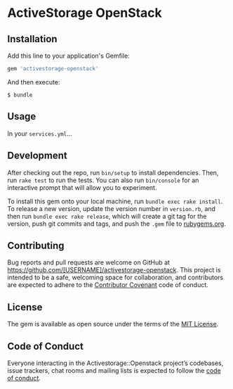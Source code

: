 # ActiveStorage OpenStack

## Installation

Add this line to your application's Gemfile:

```ruby
gem 'activestorage-openstack'
```

And then execute:

    $ bundle

## Usage

In your `services.yml`...

## Development

After checking out the repo, run `bin/setup` to install dependencies. Then, run
`rake test` to run the tests. You can also run `bin/console` for an interactive
prompt that will allow you to experiment.

To install this gem onto your local machine, run `bundle exec rake install`. To
release a new version, update the version number in `version.rb`, and then run
`bundle exec rake release`, which will create a git tag for the version, push
git commits and tags, and push the `.gem` file to
[rubygems.org](https://rubygems.org).

## Contributing

Bug reports and pull requests are welcome on GitHub at
https://github.com/[USERNAME]/activestorage-openstack. This project is intended
to be a safe, welcoming space for collaboration, and contributors are expected
to adhere to the [Contributor Covenant](http://contributor-covenant.org) code of
conduct.

## License

The gem is available as open source under the terms of the [MIT
License](http://opensource.org/licenses/MIT).

## Code of Conduct

Everyone interacting in the Activestorage::Openstack project’s codebases, issue
trackers, chat rooms and mailing lists is expected to follow the [code of
conduct](https://github.com/[USERNAME]/activestorage-openstack/blob/master/CODE_OF_CONDUCT.md).
